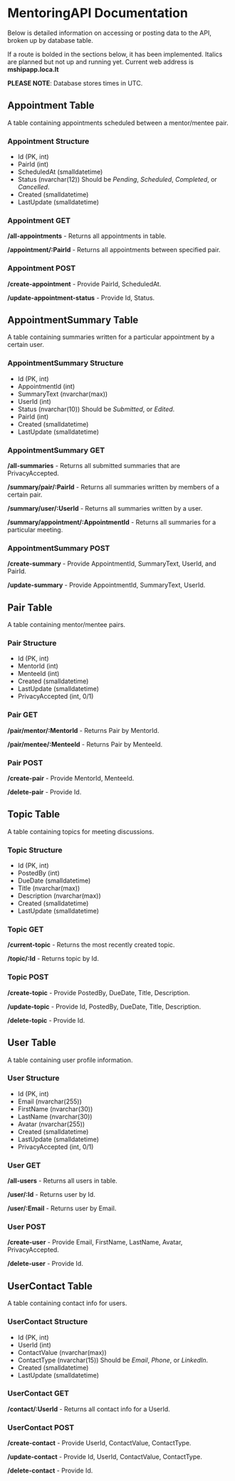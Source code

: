# MentoringAPI Documentation
Below is detailed information on accessing or posting data to the API, broken up by database table.

If a route is bolded in the sections below, it has been implemented. Italics are planned but not up and running yet. Current web address is **mshipapp.loca.lt**

**PLEASE NOTE**: Database stores times in UTC.

## Appointment Table
A table containing appointments scheduled between a mentor/mentee pair.

### Appointment Structure
* Id (PK, int)
* PairId (int)
* ScheduledAt (smalldatetime)
* Status (nvarchar(12)) Should be *Pending*, *Scheduled*, *Completed*, or *Cancelled*.
* Created (smalldatetime)
* LastUpdate (smalldatetime)

### Appointment GET
**/all-appointments** - Returns all appointments in table.

**/appointment/:PairId** - Returns all appointments between specified pair.

### Appointment POST
**/create-appointment** - Provide PairId, ScheduledAt.

**/update-appointment-status** - Provide Id, Status.

## AppointmentSummary Table
A table containing summaries written for a particular appointment by a certain user.

### AppointmentSummary Structure
* Id (PK, int)
* AppointmentId (int)
* SummaryText (nvarchar(max))
* UserId (int)
* Status (nvarchar(10)) Should be *Submitted*, or *Edited*.
* PairId (int)
* Created (smalldatetime)
* LastUpdate (smalldatetime)

### AppointmentSummary GET
**/all-summaries** - Returns all submitted summaries that are PrivacyAccepted.

**/summary/pair/:PairId** - Returns all summaries written by members of a certain pair.

**/summary/user/:UserId** - Returns all summaries written by a user.

**/summary/appointment/:AppointmentId** - Returns all summaries for a particular meeting.

### AppointmentSummary POST
**/create-summary** - Provide AppointmentId, SummaryText, UserId, and PairId.

**/update-summary** - Provide AppointmentId, SummaryText, UserId.

## Pair Table
A table containing mentor/mentee pairs.

### Pair Structure
* Id (PK, int)
* MentorId (int)
* MenteeId (int)
* Created (smalldatetime)
* LastUpdate (smalldatetime)
* PrivacyAccepted (int, 0/1)

### Pair GET
**/pair/mentor/:MentorId** - Returns Pair by MentorId.

**/pair/mentee/:MenteeId** - Returns Pair by MenteeId.

### Pair POST
**/create-pair** - Provide MentorId, MenteeId.

**/delete-pair** - Provide Id.

## Topic Table
A table containing topics for meeting discussions.

### Topic Structure
* Id (PK, int)
* PostedBy (int)
* DueDate (smalldatetime)
* Title (nvarchar(max))
* Description (nvarchar(max))
* Created (smalldatetime)
* LastUpdate (smalldatetime)

### Topic GET
**/current-topic** - Returns the most recently created topic.

**/topic/:Id** - Returns topic by Id.

### Topic POST
**/create-topic** - Provide PostedBy, DueDate, Title, Description.

**/update-topic** - Provide Id, PostedBy, DueDate, Title, Description.

**/delete-topic** - Provide Id.

## User Table
A table containing user profile information.

### User Structure
* Id (PK, int)
* Email (nvarchar(255))
* FirstName (nvarchar(30))
* LastName (nvarchar(30))
* Avatar (nvarchar(255))
* Created (smalldatetime)
* LastUpdate (smalldatetime)
* PrivacyAccepted (int, 0/1)

### User GET
**/all-users** - Returns all users in table.

**/user/:Id** - Returns user by Id.

**/user/:Email** - Returns user by Email.

### User POST
**/create-user** - Provide Email, FirstName, LastName, Avatar, PrivacyAccepted.

**/delete-user** - Provide Id.

## UserContact Table
A table containing contact info for users.

### UserContact Structure
* Id (PK, int)
* UserId (int)
* ContactValue (nvarchar(max))
* ContactType (nvarchar(15)) Should be *Email*, *Phone*, or *LinkedIn*.
* Created (smalldatetime)
* LastUpdate (smalldatetime)

### UserContact GET
**/contact/:UserId** - Returns all contact info for a UserId.

### UserContact POST
**/create-contact** - Provide UserId, ContactValue, ContactType.

**/update-contact** - Provide Id, UserId, ContactValue, ContactType.

**/delete-contact** - Provide Id.
